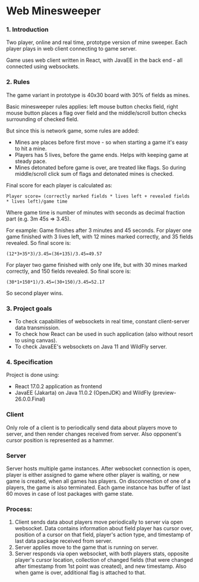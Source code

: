 # Web Minesweeper

### 1. Introduction
Two player, online and real time, prototype version of mine sweeper. Each player plays in web client connecting to game server. 

Game uses web client written in React, with JavaEE in the back end - all connected using websockets.

### 2. Rules
The game variant in prototype is 40x30 board with 30% of fields as mines.

Basic minesweeper rules applies: left mouse button checks field, right  mouse button places a flag over field and the middle/scroll button checks surrounding of checked field.

But since this is network game, some rules are added:
* Mines are places before first move - so when starting a game it's easy to hit a mine.
* Players has 5 lives, before the game ends. Helps with keeping game at steady pace.
* Mines detonated before game is over, are treated like flags. So during middle/scroll click sum of flags and detonated mines is checked.

Final score for each player is calculated as:
```
Player score= (correctly marked fields * lives left + revealed fields * lives left)/game time
```
Where game time is number of minutes with seconds as decimal fraction part (e.g. 3m 45s => 3.45).

For example:
Game finishes after 3 minutes and 45 seconds.
For player one game finished with 3 lives left, with 12 mines marked correctly, and 35 fields  revealed. So final score is:
```
(12*3+35*3)/3.45=(36+135)/3.45=49.57
```
For player two game finished with only one life, but with 30 mines marked correctly, and 150 fields revealed. So final score is:
```
(30*1+150*1)/3.45=(30+150)/3.45=52.17
```
So second player wins. 

### 3. Project goals
* To check capabilities of websockets in real time, constant client-server data transmission. 
* To check how React can be used in such application (also without resort to using canvas).
* To check JavaEE's websockets on Java 11 and WildFly server.

### 4. Specification

Project is done using:
* React 17.0.2 application as frontend 
* JavaEE (Jakarta) on Java 11.0.2 (OpenJDK) and WildFly (preview-26.0.0.Final)

### Client
Only role of a client is to periodically send data about players move to server, and then render changes received from server. Also opponent's cursor position is represented as a hammer.

### Server
Server hosts multiple game instances. After websocket connection is open, player is either assigned to game where other player is waiting, or new game is created, when all games has players. On disconnection of one of a players, the game is also terminated. Each game instance has buffer of last 60 moves in case of lost packages with game state. 

### Process:
1. Client sends data about players move periodically to server via open websocket. Data contains information about field player has cursor over, position of a cursor on that field, player's action type, and timestamp of last data package received from server.
2. Server applies move to the game that is running on server.
3. Server responds via open websocket, with both players stats, opposite player's cursor location, collection of changed fields (that were changed after timestamp from 1st point was created), and new timestamp. Also when game is over, additional flag is attached to that.
